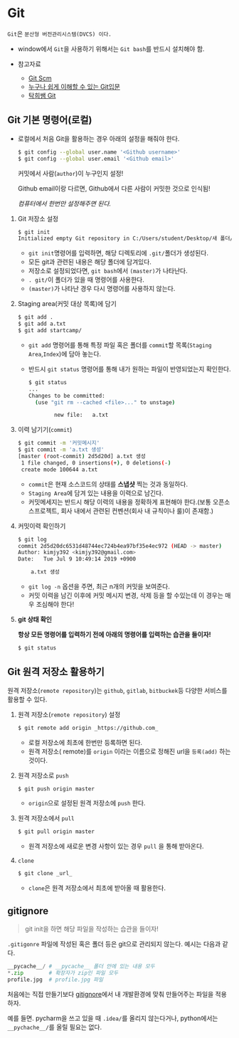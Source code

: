 



# Git

`Git`은 `분산형 버전관리시스템(DVCS) 이다.`

* window에서 `Git`을 사용하기 위해서는 `Git bash`를 반드시 설치해야 함.

* 참고자료
  * [Git Scm](https://git-scm.com/book/ko/v2)
  * [누구나 쉽게 이해할 수 있는 Git입문](https://backlog.com/git-tutorial/kr/intro/intro1_1.html)
  * [탁희쌤 Git](https://github.com/djpy02-01)



## Git 기본 명령어(로컬)

* 로컬에서 처음 Git을 활용하는 경우 아래의 설정을 해줘야 한다.

  ```bash
  $ git config --global user.name '<Github username>'
  $ git config --global user.email '<Github email>'
  ```

  커밋에서 사람(`author`)이 누구인지 설정!

  Github email이랑 다르면, Github에서 다른 사람이 커밋한 것으로 인식됨!

  *컴퓨터에서 한번만 설정해주면 된다.*



1. Git 저장소 설정

   ```bash
   $ git init
   Initialized empty Git repository in C:/Users/student/Desktop/새 폴더/.git/
   ```

   * `git init`명령어를 입력하면, 해당 디렉토리에 `.git/`폴더가 생성된다.
   * 모든 git과 관련된 내용은 해당 폴더에 담겨있다.
   * 저장소로 설정되었다면, `git bash`에서 `(master)`가 나타난다.
   * `. git/`이 폴더가 있을 때 명령어를 사용한다.
   * `(master)`가 나타난 경우 다시 명령어를 사용하지 않는다.

2. Staging area(커밋 대상 목록)에 담기

   ```bash
   $ git add .
   $ git add a.txt
   $ git add startcamp/
   ```

   * `git add` 명령어를 통해 특정 파일 혹은 폴더를 `commit`할 목록(`Staging Area`,`Index`)에 담아 놓는다.

   * 반드시 `git status` 명령어를 통해 내가 원하는 파일이 반영되었는지 확인한다.

     ```bash
     $ git status
     ...
     Changes to be committed:
       (use "git rm --cached <file>..." to unstage)
     
             new file:   a.txt
     ```

3. 이력 남기기(`commit`)

   ```bash
   $ git commit -m '커밋메시지'
   $ git commit -m 'a.txt 생성'
   [master (root-commit) 2d5d20d] a.txt 생성
    1 file changed, 0 insertions(+), 0 deletions(-)
    create mode 100644 a.txt
   ```

   * `commit`은 현재 소스코드의 상태를 **스냅샷** 찍는 것과 동일하다.
   * `Staging Area`에 담겨 있는 내용을 이력으로 남긴다.
   * 커밋메세지는 반드시 해당 이력의 내용을 정확하게 표현해야 한다.(보통 오픈소스프로젝트, 회사 내에서 관련된 컨벤션(회사 내 규칙이나 룰)이 존재함.)

4. 커밋이력 확인하기

   ```bash
   $ git log
   commit 2d5d20dc6531d48744ec724b4ea97bf35e4ec972 (HEAD -> master)
   Author: kimjy392 <kimjy392@gmail.com>
   Date:   Tue Jul 9 10:49:14 2019 +0900
   
       a.txt 생성
   ```

   * `git log -n`  옵션을 주면, 최근 n개의 커밋을 보여준다.
   * 커밋 이력을 남긴 이후에 커밋 메시지 변경, 삭제 등을 할 수있는데 이 경우는 매우 조심해야 한다!

5. **git 상태 확인**

   **항상 모든 명령어를 입력하기 전에 아래의 명령어를 입력하는 습관을 들이자!**

   ```bash
   $ git status
   ```



## Git 원격 저장소 활용하기

원격 저장소(`remote repository`)는 `github`, `gitlab`, `bitbuckek`등 다양한 서비스를 활용할 수 있다.

1. 원격 저장소(`remote repository`) 설정

   ```bash
   $ git remote add origin _https://github.com_
   ```

   * 로컬 저장소에 최초에 한번만 등록하면 된다.
   * 원격 저장소( remote)를 `origin`  이라는 이름으로 정해진 url을 `등록(add)` 하는 것이다.

2. 원격 저장소로 `push`

   ```bash
   $ git push origin master
   ```

   * `origin`으로 설정된 원격 저장소에 `push` 한다.
   
3. 원격 저장소에서 `pull`

   ```bash
   $ git pull origin master
   ```

   * 원격 저장소에 새로운 변경 사항이 있는 경우 `pull` 을 통해 받아온다.

4. `clone`

   ```bash
   $ git clone _url_
   ```

   * `clone`은 원격 저장소에서 최초에 받아올 때 활용한다.



## gitignore

> git init을 하면 해당 파일을 작성하는 습관을 들이자!

`.gitigonre` 파일에 작성된 혹은 폴더 등은 git으로 관리되지 않는다. 예시는 다음과 같다.

```python
__pycache__/ # __pycache__ 폴더 안에 있는 내용 모두
*.zip        # 확장자가 zip인 파일 모두
profile.jpg  # profile.jpg 파일
```

처음에는 직접 만들기보다 [gitignore](https://gitignore.io)에서 내 개발환경에 맞춰 만들어주는 파일을 적용하자.

예를 들면. pycharm을 쓰고 있을 때 `.idea/`를 올리지 않는다거나, python에서는 `__pychache__/`를 올릴 필요는 없다.

